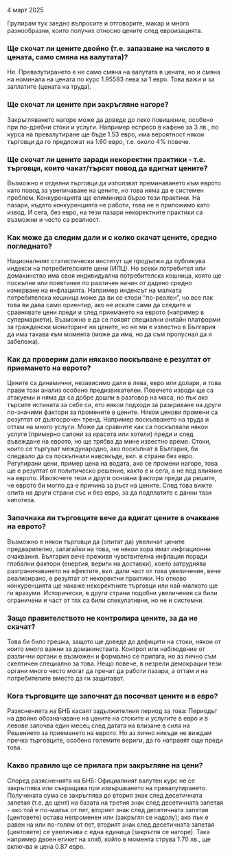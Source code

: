 4 март 2025

Групирам тук заедно въпросите и отговорите, макар и много разнообразни, които получих относно цените след евроизацията.

### Ще скочат ли цените двойно (т.е. запазване на числото в цената, само смяна на валутата)?

Не. Превалутирането е не само смяна на валутата в цената, но и смяна на номинала на цената по курс 1.95583 лева за 1 евро. Това важи и за заплатите (цената на труда).

### Ще скочат ли цените при закръгляне нагоре?

Закръгляването нагоре може да доведе до леко повишение, особено при по-дребни стоки и услуги. Например еспресо в кафене за 3 лв., по курса на превалутиране ще бъде 1.53 евро, има вероятност някои търговци да го предложат на 1.60 евро, т.е. около 4% повече.

### Ще скочат ли цените заради некоректни практики - т.е. търговци, които чакат/търсят повод да вдигнат цените?

Възможно е отделни търговци да използват преминаването към еврото като повод за увеличаване на цените, но това няма да е системен проблем. Конкуренцията ще елиминира бързо тези практики. На пазари, където конкуренцията не работи, това не е приложимо като извод. И сега, без евро, на тези пазари некоректните практики са възможни и често са реалност.

### Как може да следим дали и с колко скачат цените, средно погледнато?

Националният статистически институт ще продължи да публикува индекси на потребителските цени (ИПЦ). Но всеки потребител или домакинство има своя индивидуална потребителска кошница, която ще поскъпне или поевтинее по различен начин от дадено средно измерване на инфлацията. Например индексът на малката потребителска кошница може да ви се стори “по-реален”, но все пак това ви дава само ориентир, ако не искате сами да следите и сравнявате цени преди и след приемането на еврото (например в супермаркети). Възможно е да се появят специални онлайн платформи за граждански мониторинг на цените, но не ми е известно в България да има такава към момента (може да има, но да съм пропуснал да я забележа).

### Как да проверим дали някакво поскъпване е резултат от приемането на еврото?

Цените са динамични, независимо дали в лева, евро или долари, и това прави този анализ особено предизвикателен. Повечето изводи ще са атакуеми и няма да са добре дошли в разговор на маса, но пък ако търсите истината за себе си, ето някои подходи за разкриване на други по-значими фактори за промените в цените. Някои ценови промени са резултат от дългосрочен тренд. Например поскъпването на труда и оттам на много услуги. Може да сравните как са поскъпвали някои услуги (примерно салони за красота или хотели) преди и след въвеждане на еврото, но ще трябва да мине известно време. Стоки, които се търгуват международно, ако поскъпнат в България, би следвало да са поскъпнали навсякъде, вкл. в страни без евро. Регулирани цени, пример цена на водата, ако се промени нагоре, това ще е резултат от политическо решение, както е и сега, а не под влияние на еврото. Изключете тези и други основни фактори преди да решите, че еврото би могло да е причина за ръст на цените. След това вижте опита на други страни със и без евро, за да подплатите с данни тази хипотеза.

### Започнаха ли търговците вече да вдигат цените в очакване на еврото?

Възможно е някои търговци да (опитат да) увеличат цените предварително, залагайки на това, че някои хора имат инфлационни очаквания. България вече преживя чувствителна инфлация поради глобални фактори (енергия, вериги на доставки), което затруднява разграничаването на ефектите, вкл. дали част от това увеличение, вече реализирано, е резултат от некоректни практики. Но отново конкуренцията ще накаже некоректните търговци или най-малкото ще ги вразуми. Исторически, в други страни подобни увеличения са били ограничени и част от тях са били спекулативни, но не и системни.

### Защо правителството не контролира цените, за да не скачат?

Това би било грешка, защото ще доведе до дефицити на стоки, някои от които много важни за домакинствата. Контрол или наблюдение от различни органи е възможен и формално се прилага, но аз лично съм скептичен специално за това. Нещо повече, в незрели демокрации тези органи много често могат да пречат да работи пазара, а оттам и на потребителите вместо да ги защитават.

### Кога търговците ще започнат да посочват цените и в евро?

Разясненията на БНБ касаят задължителния период за това: Периодът на двойно обозначаване на цените на стоките и услугите в евро и в левове започва един месец след датата на влизане в сила на Решението за приемането на еврото. Но аз лично никъде не виждам пречка търговците, особено големите вериги, да го направят още преди това.

### Какво правило ще се прилага при закръгляне на цени?

Според разясненията на БНБ: Официалният валутен курс не се закръглява или съкращава при извършването на превалутирането. Получената сума се закръглява до втория знак след десетичната запетая (т.е. до цент) на базата на третия знак след десетичната запетая - ако той е по-малък от пет, вторият знак след десетичната запетая (центовете) остава непроменен или (закръгля се надолу); ако пък е равен на или по-голям от пет, вторият знак след десетичната запетая (центовете) се увеличава с една единица (закръгля се нагоре). Така например двоен етикет на хляб, който в момента струва 1.70 лв., ще включва и цена 0.87 евро.
